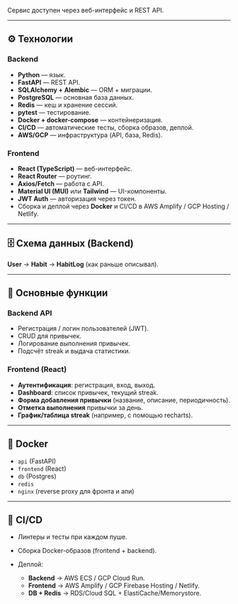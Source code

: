 
Сервис доступен через веб-интерфейс и REST API.

---

## ⚙️ Технологии

### Backend

* **Python** — язык.
* **FastAPI** — REST API.
* **SQLAlchemy + Alembic** — ORM + миграции.
* **PostgreSQL** — основная база данных.
* **Redis** — кеш и хранение сессий.
* **pytest** — тестирование.
* **Docker + docker-compose** — контейнеризация.
* **CI/CD** — автоматические тесты, сборка образов, деплой.
* **AWS/GCP** — инфраструктура (API, база, Redis).

### Frontend

* **React (TypeScript)** — веб-интерфейс.
* **React Router** — роутинг.
* **Axios/Fetch** — работа с API.
* **Material UI (MUI)** или **Tailwind** — UI-компоненты.
* **JWT Auth** — авторизация через токен.
* Сборка и деплой через **Docker** и CI/CD в AWS Amplify / GCP Hosting / Netlify.

---

## 🗄️ Схема данных (Backend)

**User** → **Habit** → **HabitLog** (как раньше описывал).

---

## 🔑 Основные функции

### Backend API

* Регистрация / логин пользователей (JWT).
* CRUD для привычек.
* Логирование выполнения привычек.
* Подсчёт streak и выдача статистики.

### Frontend (React)

* **Аутентификация**: регистрация, вход, выход.
* **Dashboard**: список привычек, текущий streak.
* **Форма добавления привычки** (название, описание, периодичность).
* **Отметка выполнения** привычки за день.
* **График/таблица streak** (например, с помощью recharts).

---

## 🐳 Docker

* `api` (FastAPI)
* `frontend` (React)
* `db` (Postgres)
* `redis`
* `nginx` (reverse proxy для фронта и апи)

---

## 🔁 CI/CD

* Линтеры и тесты при каждом пуше.
* Сборка Docker-образов (frontend + backend).
* Деплой:

  * **Backend** → AWS ECS / GCP Cloud Run.
  * **Frontend** → AWS Amplify / GCP Firebase Hosting / Netlify.
  * **DB + Redis** → RDS/Cloud SQL + ElastiCache/Memorystore.
